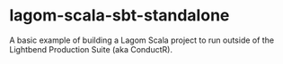# lagom-scala-sbt-standalone
A basic example of building a Lagom Scala project to run outside of the Lightbend Production Suite (aka ConductR).
